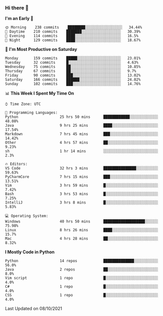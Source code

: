 ### Hi there 👋

<!--START_SECTION:waka-->
**I'm an Early 🐤** 

```text
🌞 Morning    238 commits    ████████░░░░░░░░░░░░░░░░░   34.44% 
🌆 Daytime    210 commits    ███████░░░░░░░░░░░░░░░░░░   30.39% 
🌃 Evening    114 commits    ████░░░░░░░░░░░░░░░░░░░░░   16.5% 
🌙 Night      129 commits    ████░░░░░░░░░░░░░░░░░░░░░   18.67%

```
📅 **I'm Most Productive on Saturday** 

```text
Monday       159 commits    █████░░░░░░░░░░░░░░░░░░░░   23.01% 
Tuesday      32 commits     █░░░░░░░░░░░░░░░░░░░░░░░░   4.63% 
Wednesday    75 commits     ██░░░░░░░░░░░░░░░░░░░░░░░   10.85% 
Thursday     67 commits     ██░░░░░░░░░░░░░░░░░░░░░░░   9.7% 
Friday       90 commits     ███░░░░░░░░░░░░░░░░░░░░░░   13.02% 
Saturday     166 commits    ██████░░░░░░░░░░░░░░░░░░░   24.02% 
Sunday       102 commits    ███░░░░░░░░░░░░░░░░░░░░░░   14.76%

```


📊 **This Week I Spent My Time On** 

```text
⌚︎ Time Zone: UTC

💬 Programming Languages: 
Python                   25 hrs 50 mins      ████████████░░░░░░░░░░░░░   48.08% 
Java                     9 hrs 25 mins       ████░░░░░░░░░░░░░░░░░░░░░   17.54% 
Markdown                 7 hrs 45 mins       ███░░░░░░░░░░░░░░░░░░░░░░   14.42% 
Other                    4 hrs 57 mins       ██░░░░░░░░░░░░░░░░░░░░░░░   9.23% 
sh                       1 hr 14 mins        ░░░░░░░░░░░░░░░░░░░░░░░░░   2.3%

🔥 Editors: 
VS Code                  32 hrs 3 mins       ███████████████░░░░░░░░░░   59.63% 
PyCharmCore              7 hrs 15 mins       ███░░░░░░░░░░░░░░░░░░░░░░   13.51% 
Vim                      3 hrs 59 mins       █░░░░░░░░░░░░░░░░░░░░░░░░   7.42% 
Bash                     3 hrs 53 mins       █░░░░░░░░░░░░░░░░░░░░░░░░   7.25% 
IntelliJ                 3 hrs 8 mins        █░░░░░░░░░░░░░░░░░░░░░░░░   5.83%

💻 Operating System: 
Windows                  40 hrs 50 mins      ███████████████████░░░░░░   75.98% 
Linux                    8 hrs 26 mins       ████░░░░░░░░░░░░░░░░░░░░░   15.7% 
Mac                      4 hrs 28 mins       ██░░░░░░░░░░░░░░░░░░░░░░░   8.32%

```

**I Mostly Code in Python** 

```text
Python                   14 repos            ██████████████░░░░░░░░░░░   56.0% 
Java                     2 repos             ██░░░░░░░░░░░░░░░░░░░░░░░   8.0% 
Vim script               1 repo              █░░░░░░░░░░░░░░░░░░░░░░░░   4.0% 
C#                       1 repo              █░░░░░░░░░░░░░░░░░░░░░░░░   4.0% 
CSS                      1 repo              █░░░░░░░░░░░░░░░░░░░░░░░░   4.0%

```



 Last Updated on 08/10/2021
<!--END_SECTION:waka-->

<!--
**e1630m/e1630m** is a ✨ _special_ ✨ repository because its `README.md` (this file) appears on your GitHub profile.

Here are some ideas to get you started:

- 🔭 I’m currently working on ...
- 🌱 I’m currently learning ...
- 👯 I’m looking to collaborate on ...
- 🤔 I’m looking for help with ...
- 💬 Ask me about ...
- 📫 How to reach me: ...
- 😄 Pronouns: ...
- ⚡ Fun fact: ...
-->
